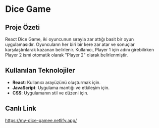 # Dice Game

## Proje Özeti
React Dice Game, iki oyuncunun sırayla zar attığı basit bir oyun uygulamasıdır. Oyuncuların her biri bir kere zar atar ve sonuçlar karşılaştırılarak kazanan belirlenir. Kullanıcı, Player 1 için adını girebilirken Player 2 ismi otomatik olarak "Player 2" olarak belirlenmiştir. 

## Kullanılan Teknolojiler
- **React**: Kullanıcı arayüzünü oluşturmak için.
- **JavaScript**: Uygulama mantığı ve etkileşim için.
- **CSS**: Uygulamanın stil ve düzeni için.

## Canlı Link 
https://my-dice-gamee.netlify.app/
